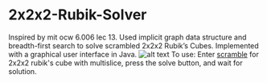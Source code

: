 # 2x2x2-Rubik-Solver
Inspired by mit ocw 6.006 lec 13. Used implicit graph data structure and breadth-first search to solve scrambled 2x2x2 Rubik’s Cubes. Implemented with a graphical user interface in Java.
![alt text](http://gph.is/2HHRIrP)
To use: Enter [scramble](http://rubikscube.info/pravidla/scrambles/scramble_cube.htm?size=2&num=5&len=16&col=yobwrg&multi=on&subbutton=Scramble%21) for 2x2x2 rubik's cube with multislice, press the solve button, and wait for solution. 
